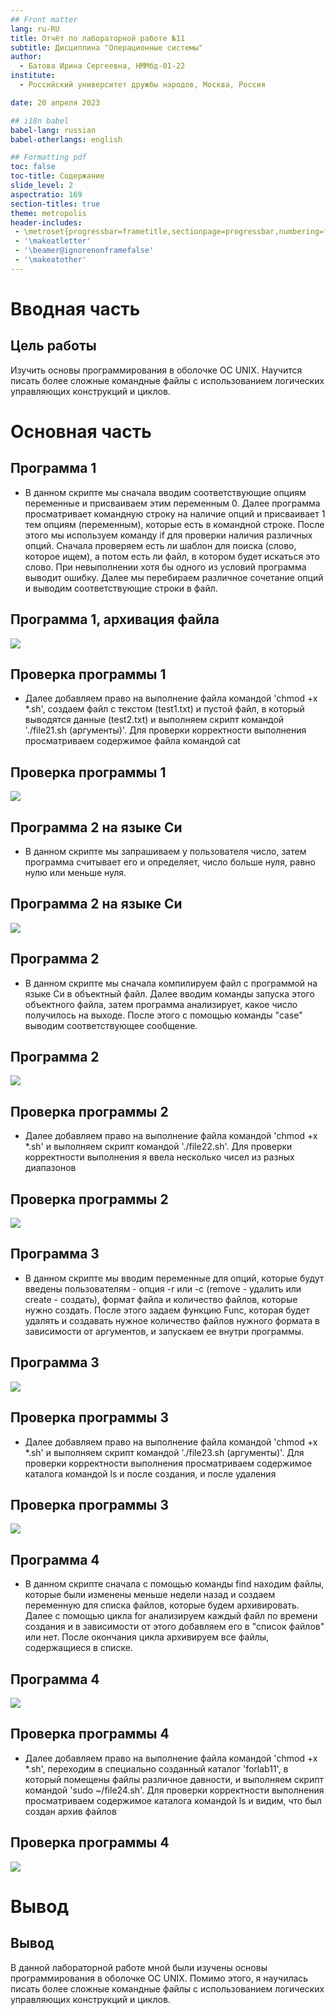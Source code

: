 ```yaml
---
## Front matter
lang: ru-RU
title: Отчёт по лабораторной работе №11
subtitle: Дисциплина "Операционные системы"
author:
  - Батова Ирина Сергеевна, НММбд-01-22
institute:
  - Российский университет дружбы народов, Москва, Россия

date: 20 апреля 2023

## i18n babel
babel-lang: russian
babel-otherlangs: english

## Formatting pdf
toc: false
toc-title: Содержание
slide_level: 2
aspectratio: 169
section-titles: true
theme: metropolis
header-includes:
 - \metroset{progressbar=frametitle,sectionpage=progressbar,numbering=fraction}
 - '\makeatletter'
 - '\beamer@ignorenonframefalse'
 - '\makeatother'
---
```


# Вводная часть

## Цель работы

Изучить основы программирования в оболочке ОС UNIX. Научится писать более сложные командные файлы с использованием логических управляющих конструкций и циклов.

# Основная часть

## Программа 1

- В данном скрипте мы сначала вводим соответствующие опциям переменные и присваиваем этим переменным 0. Далее программа просматривает командную строку на наличие опций и присваивает 1 тем опциям (переменным), которые есть в командной строке. После этого мы используем команду if для проверки наличия различных опций. Сначала проверяем есть ли шаблон для поиска (слово, которое ищем), а потом есть ли файл, в котором будет искаться это слово. При невыполнении хотя бы одного из условий программа выводит ошибку. Далее мы перебираем различное сочетание опций и выводим соответствующие строки в файл.

## Программа 1, архивация файла

![](./image/2.png)

## Проверка программы 1

- Далее добавляем право на выполнение файла командой 'chmod +x *.sh', создаем файл с текстом (test1.txt) и пустой файл, в который выводятся данные (test2.txt) и выполняем скрипт командой './file21.sh (аргументы)'. Для проверки корректности выполнения просматриваем содержимое файла командой cat

## Проверка программы 1

![](./image/3.png)

## Программа 2 на языке Си

- В данном скрипте мы запрашиваем у пользователя число, затем программа считывает его и определяет, число больше нуля, равно нулю или меньше нуля. 

## Программа 2 на языке Си

![](./image/5.png)

## Программа 2 

- В данном скрипте мы сначала компилируем файл с программой на языке Си в объектный файл. Далее вводим команды запуска этого объектного файла, затем программа анализирует, какое число получилось на выходе. После этого с помощью команды "case" выводим соответствующее сообщение.

## Программа 2 

![](./image/6.png)

## Проверка программы 2

- Далее добавляем право на выполнение файла командой 'chmod +x *.sh' и выполняем скрипт командой './file22.sh'. Для проверки корректности выполнения я ввела несколько чисел из разных диапазонов 

## Проверка программы 2

![](./image/7.png)

## Программа 3

- В данном скрипте мы вводим переменные для опций, которые будут введены пользователям - опция -r или -с (remove - удалить или create - создать), формат файла и количество файлов, которые нужно создать. После этого задаем функцию Func, которая будет удалять и создавать нужное количество файлов нужного формата в зависимости от аргументов, и запускаем ее внутри программы. 

## Программа 3

![](./image/9.png)

## Проверка программы 3

- Далее добавляем право на выполнение файла командой 'chmod +x *.sh' и выполняем скрипт командой './file23.sh (аргументы)'. Для проверки корректности выполнения просматриваем содержимое каталога командой ls и после создания, и после удаления

## Проверка программы 3

![](./image/10.png)

## Программа 4

- В данном скрипте сначала с помощью команды find находим файлы, которые были изменены меньше недели назад и создаем переменную для списка файлов, которые будем архивировать. Далее с помощью цикла for анализируем каждый файл по времени создания и в зависимости от этого добавляем его в "список файлов" или нет. После окончания цикла архивируем все файлы, содержащиеся в списке.

## Программа 4

![](./image/12.png)

## Проверка программы 4

- Далее добавляем право на выполнение файла командой 'chmod +x *.sh', переходим в специально созданный каталог 'forlab11', в который помещены файлы различное давности, и выполняем скрипт командой 'sudo ~/file24.sh'. Для проверки корректности выполнения просматриваем содержимое каталога командой ls и видим, что был создан архив файлов 

## Проверка программы 4

![](./image/13.png)


# Вывод

## Вывод

В данной лабораторной работе мной были изучены основы программирования в оболочке ОС UNIX. Помимо этого, я научилась писать более сложные командные файлы с использованием логических управляющих конструкций и циклов.

